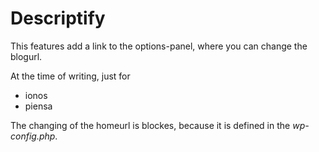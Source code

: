 # Descriptify

This features add a link to the options-panel, where you can change the blogurl.

At the time of writing, just for

- ionos
- piensa

The changing of the homeurl is blockes, because it is defined in the _wp-config.php_.
